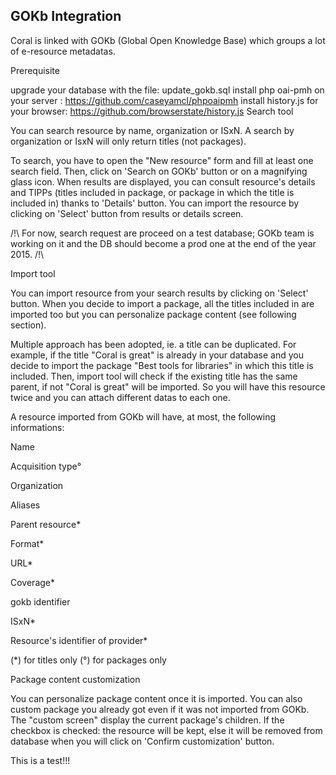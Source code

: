 GOKb Integration
----------------

Coral is linked with GOKb (Global Open Knowledge Base) which groups a lot of e-resource metadatas.

Prerequisite

upgrade your database with the file: update_gokb.sql
install php oai-pmh on your server : https://github.com/caseyamcl/phpoaipmh
install history.js for your browser: https://github.com/browserstate/history.js
Search tool

You can search resource by name, organization or ISxN. A search by organization or IsxN will only return titles (not packages).

To search, you have to open the "New resource" form and fill at least one search field. Then, click on 'Search on GOKb' button or on a magnifying glass icon. When results are displayed, you can consult resource's details and TIPPs (titles included in package, or package in which the title is included in) thanks to 'Details' button. You can import the resource by clicking on 'Select' button from results or details screen.

/!\ For now, search request are proceed on a test database; GOKb team is working on it and the DB should become a prod one at the end of the year 2015. /!\

Import tool

You can import resource from your search results by clicking on 'Select' button. When you decide to import a package, all the titles included in are imported too but you can personalize package content (see following section).

Multiple approach has been adopted, ie. a title can be duplicated. For example, if the title "Coral is great" is already in your database and you decide to import the package "Best tools for libraries" in which this title is included. Then, import tool will check if the existing title has the same parent, if not "Coral is great" will be imported. So you will have this resource twice and you can attach different datas to each one.

A resource imported from GOKb will have, at most, the following informations:

Name

Acquisition type°

Organization

Aliases

Parent resource*

Format*

URL*

Coverage*

gokb identifier

ISxN*

Resource's identifier of provider*

(*) for titles only (°) for packages only

Package content customization

You can personalize package content once it is imported. You can also custom package you already got even if it was not imported from GOKb. The "custom screen" display the current package's children. If the checkbox is checked: the resource will be kept, else it will be removed from database when you will click on 'Confirm customization' button.

This is a test!!!
